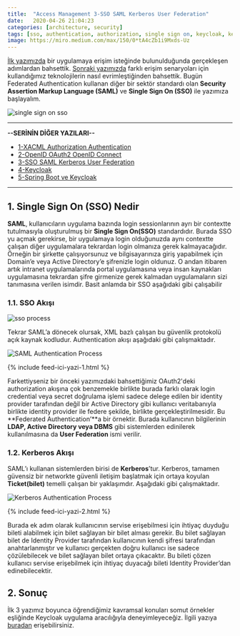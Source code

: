 ```yaml
---
title:  "Access Management 3-SSO SAML Kerberos User Federation"
date:   2020-04-26 21:04:23
categories: [architecture, security]
tags: [sso, authentication, authorization, single sign on, keycloak, kerberos, oauth2, oauth, openid, connect, ldap, federation, türkçe, yazılım, blog, blogger, nedir, örnek, nasıl yapılır, mehmet cem yücel]
image: https://miro.medium.com/max/150/0*tA4cZb1i9Mxds-Uz
---
```


[İlk yazımızda](https://www.mehmetcemyucel.com/2020/Access-Management-1-XACML-Authorization-Authentication/) bir uygulamaya erişim isteğinde bulunulduğunda gerçekleşen adımlardan bahsettik. [Sonraki yazımızda](https://www.mehmetcemyucel.com/2020/Access-Management-2-OpenID-OAuth2-OpenID-Connect/) farklı erişim senaryoları için kullandığımız teknolojilerin nasıl evrimleştiğinden bahsettik. Bugün Federated Authentication kullanan diğer bir sektör standardı olan **Security Assertion Markup Language (SAML)** ve **Single Sign On (SSO)** ile yazımıza başlayalım.

![single sign on sso](https://miro.medium.com/max/1020/0*tA4cZb1i9Mxds-Uz)

---

**--SERİNİN DİĞER YAZILARI--**

- [1-XACML Authorization Authentication](https://www.mehmetcemyucel.com/2020/Access-Management-1-XACML-Authorization-Authentication/)
- [2-OpenID OAuth2 OpenID Connect](https://www.mehmetcemyucel.com/2020/Access-Management-2-OpenID-OAuth2-OpenID-Connect/)
- [3-SSO SAML Kerberos User Federation](https://www.mehmetcemyucel.com/2020/Access-Management-3-SSO-SAML-Kerberos-User-Federation/)
- [4-Keycloak](https://www.mehmetcemyucel.com/2020/Access-Management-4-Keycloak/)
- [5-Spring Boot ve Keycloak](https://www.mehmetcemyucel.com/2020/Access-Management-5-Spring-RestTemplate-Feign-Keycloak/)

---

## 1. Single Sign On (SSO) Nedir

**SAML**, kullanıcıların uygulama bazında login sessionlarının ayrı bir contextte tutulmasıyla oluşturulmuş bir **Single Sign On(SSO)** standardıdır. Burada SSO yu açmak gerekirse, bir uygulamaya login olduğunuzda aynı contextte çalışan diğer uygulamalara tekrardan login olmanıza gerek kalmayacağıdır. Örneğin bir şirkette çalışıyorsunuz ve bilgisayarınıza giriş yapabilmek için Domain’e veya Active Directory’e şifrenizle login oldunuz. O andan itibaren artık intranet uygulamalarında portal uygulamasına veya insan kaynakları uygulamasına tekrardan şifre girmenize gerek kalmadan uygulamaların sizi tanımasına verilen isimdir. Basit anlamda bir SSO aşağıdaki gibi çalışabilir

### 1.1. SSO Akışı

![sso process](https://miro.medium.com/max/1235/1*bOtq30aQI2_tComa_dMezg.png)

Tekrar SAML’a dönecek olursak, XML bazlı çalışan bu güvenlik protokolü açık kaynak kodludur. Authentication akışı aşağıdaki gibi çalışmaktadır.

![SAML Authentication Process](https://miro.medium.com/max/1345/1*7zleRist5o_p8NJtbZf5oA.png)

{% include feed-ici-yazi-1.html %}

Farkettiyseniz bir önceki yazımızdaki bahsettiğimiz OAuth2'deki authorization akışına çok benzemekle birlikte burada farklı olarak login credential veya secret doğrulama işlemi sadece delege edilen bir identity provider tarafından değil bir Active Directory gibi kullanıcı veritabanıyla birlikte identity provider ile federe şekilde, birlikte gerçekleştirilmesidir. Bu **Federated Authentication’**a bir örnektir. Burada kullanıcının bilgilerinin **LDAP, Active Directory veya DBMS** gibi sistemlerden edinilerek kullanılmasına da **User Federation** ismi verilir.

### 1.2. Kerberos Akışı

SAML’ı kullanan sistemlerden birisi de **Kerberos**’tur. Kerberos, tamamen güvensiz bir networkte güvenli iletişim başlatmak için ortaya koyulan **Ticket(bilet)** temelli çalışan bir yaklaşımdır. Aşağıdaki gibi çalışmaktadır.

![Kerberos Authentication Process](https://miro.medium.com/max/971/1*VsOhg01a3Gr1qma4Mcv3hQ.png)

{% include feed-ici-yazi-2.html %}

Burada ek adım olarak kullanıcının servise erişebilmesi için ihtiyaç duyduğu bileti alabilmek için bilet sağlayan bir bilet alması gerekir. Bu bilet sağlayan bilet de Identity Provider tarafından kullanıcının kendi şifresi tarafından anahtarlanmıştır ve kullanıcı gerçekten doğru kullanıcı ise sadece çözülebilecek ve bilet sağlayan bilet ortaya çıkacaktır. Bu bileti çözen kullanıcı servise erişebilmek için ihtiyaç duyacağı bileti Identity Provider’dan edinebilecektir.

## 2. Sonuç

İlk 3 yazımız boyunca öğrendiğimiz kavramsal konuları somut örnekler eşliğinde Keycloak uygulama aracılığıyla deneyimleyeceğiz. İlgili yazıya [buradan](https://www.mehmetcemyucel.com/2020/Access-Management-4-Keycloak/) erişebilirsiniz.
